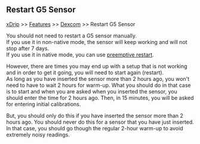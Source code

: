 ## Restart G5 Sensor
[xDrip](../README.md) >> [Features](./Features_page) >> [Dexcom](./Dexcom_page) >> Restart G5 Sensor  
  
You should not need to restart a G5 sensor manually.  
If you use it in non-native mode, the sensor will keep working and will not stop after 7 days.  
If you use it in native mode, you can use [preemptive restart](./Preemptive-Restart.md).  
  
However, there are times you may end up with a setup that is not working and in order to get it going, you will need to start again (restart).  
As long as you have inserted the sensor more than 2 hours ago, you won't need to have to wait 2 hours for warm-up.  What you should do in that case is to start and when you are asked when you inserted the sensor, you should enter the time for 2 hours ago.  Then, in 15 minutes, you will be asked for entering initial calibrations.  
  
But, you should only do this if you have inserted the sensor more than 2 hours ago.  You should never do this for a sensor that you have just inserted.  In that case, you should go though the regular 2-hour warm-up to avoid extremely noisy readings.  
  
